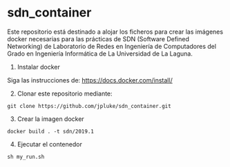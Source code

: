 # sdn_container

Este repositorio está destinado a alojar los ficheros para crear las imágenes docker necesarias para las prácticas de SDN (Software Defined Networking) de Laboratorio de Redes en Ingeniería de Computadores del Grado en Ingeniería Informática de La Universidad de La Laguna.

1. Instalar docker

Siga las instrucciones de: https://docs.docker.com/install/

2. Clonar este repositorio mediante:
```
git clone https://github.com/jpluke/sdn_container.git
```
3. Crear la imagen docker
```
docker build . -t sdn/2019.1
```
4. Ejecutar el contenedor
```
sh my_run.sh
```

